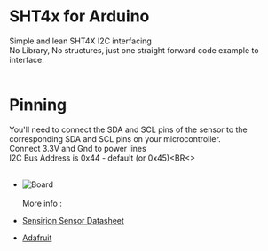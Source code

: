 # SHT4x for Arduino
 Simple and lean SHT4X I2C interfacing<BR>
 No Library, No structures, just one straight forward code example to interface.<BR><BR>
 # Pinning
You'll need to connect the SDA and SCL pins of the sensor to the corresponding SDA and SCL pins on your microcontroller.<BR>
Connect 3.3V and Gnd to power lines<BR>
I2C Bus Address is 0x44 - default (or 0x45)<BR<>
<br><br>
+ ![Board](/images/sth4x-full.jpg?raw=true)
<br><br>
More info :<BR>

+ [Sensirion Sensor Datasheet](https://sensirion.com/media/documents/33FD6951/662A593A/HT_DS_Datasheet_SHT4x.pdf)
+ [Adafruit](https://www.adafruit.com/product/4885)

